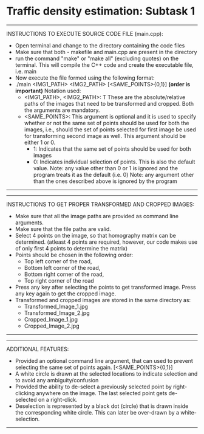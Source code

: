 # Traffic density estimation: Subtask 1

--------------------------------------------------------------------------------
INSTRUCTIONS TO EXECUTE SOURCE CODE FILE (main.cpp):
- Open terminal and change to the directory containing the code files
- Make sure that both - makefile and main.cpp are present in the directory
- run the command "make" or "make all" (excluding quotes) on the terminal.
  This will compile the C++ code and create the executable file, i.e. main
- Now execute the file formed using the following format:
- ./main <IMG1_PATH> <IMG2_PATH> [<SAME_POINTS>{0,1}]
                                                  __(order is important)__
  Notation used:
  - <IMG1_PATH>, <IMG2_PATH>: T
     These are the absolute/relative paths of the images that need to be 
     transformed and cropped. Both the arguments are mandatory.
  - <SAME_POINTS>:
     This argument is optional and it is used to specify whether or not 
     the same set of points should be used for both the images, i.e., should
     the set of points selected for first image be used for transforming
     second image as well. This argument should be either 1 or 0.
     - 1: Indicates that the same set of points should be used for both images
     - 0: Indicates individual selection of points. This is also the default
        value.
Note: any value other than 0 or 1 is ignored and the program treats it as
      the default (i.e. 0)
Note: any argument other than the ones described above is ignored by the
      program
--------------------------------------------------------------------------------

--------------------------------------------------------------------------------
INSTRUCTIONS TO GET PROPER TRANSFORMED AND CROPPED IMAGES:
- Make sure that all the image paths are provided as command line arguments.
- Make sure that the file paths are valid.
- Select 4 points on the image, so that homography matrix can be determined. 
  (atleast 4 points are required, however, our code makes use of only first 4 points 
   to determine the matrix)
- Points should be chosen in the following order:
	- Top left corner of the road,
	- Bottom left corner of the road,
	- Bottom right corner of the road,
	- Top right corner of the road
- Press any key after selecting the points to get transformed image. Press any key
  again to get the cropped image.
- Transformed and cropped images are stored in the same directory as:
	- Transformed_Image_1.jpg
	- Transformed_Image_2.jpg
	- Cropped_Image_1.jpg
	- Cropped_Image_2.jpg
--------------------------------------------------------------------------------	  
	   
---------------------------------------------------------------------------------
ADDITIONAL FEATURES:
- Provided an optional command line argument, that can used to prevent selecting
  the same set of points again. [<SAME_POINTS>{0,1}]
- A white circle is drawn at the selected locations to indicate selection and to
  avoid any ambiguity/confusion
- Provided the ability to de-select a previously selected point by right-clicking
  anywhere on the image. The last selected point gets de-selected on a right-click.
- Deselection is represented by a black dot (circle) that is drawn inside the 
  corresponding white circle. This can later be over-drawn by a white-selection.
----------------------------------------------------------------------------------